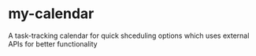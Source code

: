 # my-calendar
A task-tracking calendar for quick shceduling options which uses external APIs for better functionality
